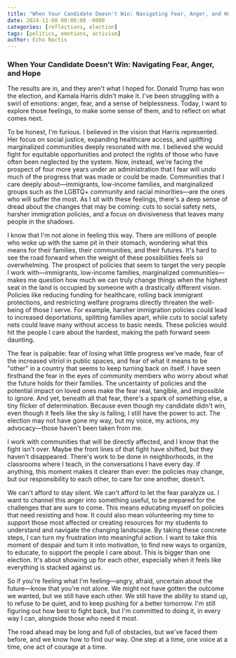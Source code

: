 ```yaml
---
title: "When Your Candidate Doesn't Win: Navigating Fear, Anger, and Hope"
date: 2024-11-08 00:00:00 -0800
categories: [reflections, election]
tags: [politics, emotions, activism]
author: Echo Noctis
---
```


### **When Your Candidate Doesn't Win: Navigating Fear, Anger, and Hope**

The results are in, and they aren't what I hoped for. Donald Trump has won the election, and Kamala Harris didn't make it. I've been struggling with a swirl of emotions: anger, fear, and a sense of helplessness. Today, I want to explore those feelings, to make some sense of them, and to reflect on what comes next.

To be honest, I'm furious. I believed in the vision that Harris represented. Her focus on social justice, expanding healthcare access, and uplifting marginalized communities deeply resonated with me. I believed she would fight for equitable opportunities and protect the rights of those who have often been neglected by the system. Now, instead, we're facing the prospect of four more years under an administration that I fear will undo much of the progress that was made or could be made. Communities that I care deeply about—immigrants, low-income families, and marginalized groups such as the LGBTQ+ community and racial minorities—are the ones who will suffer the most. As I sit with these feelings, there's a deep sense of dread about the changes that may be coming: cuts to social safety nets, harsher immigration policies, and a focus on divisiveness that leaves many people in the shadows.

I know that I'm not alone in feeling this way. There are millions of people who woke up with the same pit in their stomach, wondering what this means for their families, their communities, and their futures. It's hard to see the road forward when the weight of these possibilities feels so overwhelming. The prospect of policies that seem to target the very people I work with—immigrants, low-income families, marginalized communities—makes me question how much we can truly change things when the highest seat in the land is occupied by someone with a drastically different vision. Policies like reducing funding for healthcare, rolling back immigrant protections, and restricting welfare programs directly threaten the well-being of those I serve. For example, harsher immigration policies could lead to increased deportations, splitting families apart, while cuts to social safety nets could leave many without access to basic needs. These policies would hit the people I care about the hardest, making the path forward seem daunting.

The fear is palpable: fear of losing what little progress we've made, fear of the increased vitriol in public spaces, and fear of what it means to be "other" in a country that seems to keep turning back on itself. I have seen firsthand the fear in the eyes of community members who worry about what the future holds for their families. The uncertainty of policies and the potential impact on loved ones make the fear real, tangible, and impossible to ignore. And yet, beneath all that fear, there's a spark of something else, a tiny flicker of determination. Because even though my candidate didn't win, even though it feels like the sky is falling, I still have the power to act. The election may not have gone my way, but my voice, my actions, my advocacy—those haven't been taken from me.

I work with communities that will be directly affected, and I know that the fight isn't over. Maybe the front lines of that fight have shifted, but they haven't disappeared. There's work to be done in neighborhoods, in the classrooms where I teach, in the conversations I have every day. If anything, this moment makes it clearer than ever: the policies may change, but our responsibility to each other, to care for one another, doesn't.

We can't afford to stay silent. We can't afford to let the fear paralyze us. I want to channel this anger into something useful, to be prepared for the challenges that are sure to come. This means educating myself on policies that need resisting and how. It could also mean volunteering my time to support those most affected or creating resources for my students to understand and navigate the changing landscape. By taking these concrete steps, I can turn my frustration into meaningful action. I want to take this moment of despair and turn it into motivation, to find new ways to organize, to educate, to support the people I care about. This is bigger than one election. It's about showing up for each other, especially when it feels like everything is stacked against us.

So if you're feeling what I'm feeling—angry, afraid, uncertain about the future—know that you're not alone. We might not have gotten the outcome we wanted, but we still have each other. We still have the ability to stand up, to refuse to be quiet, and to keep pushing for a better tomorrow. I'm still figuring out how best to fight back, but I'm committed to doing it, in every way I can, alongside those who need it most.

The road ahead may be long and full of obstacles, but we've faced them before, and we know how to find our way. One step at a time, one voice at a time, one act of courage at a time.

